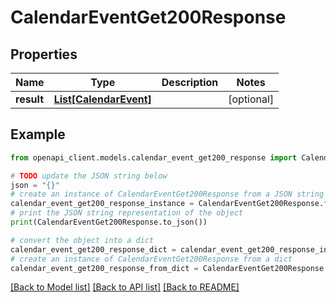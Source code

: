 # CalendarEventGet200Response


## Properties

Name | Type | Description | Notes
------------ | ------------- | ------------- | -------------
**result** | [**List[CalendarEvent]**](CalendarEvent.md) |  | [optional] 

## Example

```python
from openapi_client.models.calendar_event_get200_response import CalendarEventGet200Response

# TODO update the JSON string below
json = "{}"
# create an instance of CalendarEventGet200Response from a JSON string
calendar_event_get200_response_instance = CalendarEventGet200Response.from_json(json)
# print the JSON string representation of the object
print(CalendarEventGet200Response.to_json())

# convert the object into a dict
calendar_event_get200_response_dict = calendar_event_get200_response_instance.to_dict()
# create an instance of CalendarEventGet200Response from a dict
calendar_event_get200_response_from_dict = CalendarEventGet200Response.from_dict(calendar_event_get200_response_dict)
```
[[Back to Model list]](../README.md#documentation-for-models) [[Back to API list]](../README.md#documentation-for-api-endpoints) [[Back to README]](../README.md)


